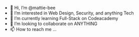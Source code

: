 - 👋 Hi, I’m @mattie-bee
- 👀 I’m interested in Web Design, Security, and anything Tech 
- 🌱 I’m currently learning Full-Stack on Codeacademy
- 💞️ I’m looking to collaborate on ANYTHING
- 📫 How to reach me ...

<!---
mattie-bee/mattie-bee is a ✨ special ✨ repository because its `README.md` (this file) appears on your GitHub profile.
You can click the Preview link to take a look at your changes.
--->
